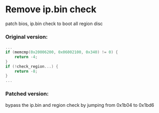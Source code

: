 # Remove ip.bin check
patch bios, ip.bin check to boot all region disc

### Original version:
```c
...
if (memcmp(0x20006200, 0x06002100, 0x340) != 0) {
    return -4;
}
if (!check_region...) {
    return -8;
}
...
```

### Patched version:
bypass the ip.bin and region check by jumping from 0x1b04 to 0x1bd6
